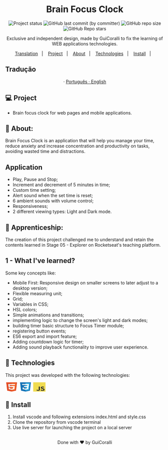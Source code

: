 <h1 align="center">Brain Focus Clock</h1> 



<p align="center">
	  <img alt="Project status" src="https://img.shields.io/badge/Status-Finalizado-green">
	  <img alt="GitHub last commit (by committer)" src="https://img.shields.io/github/last-commit/GuiCoralli/Brain-Focus-Clock-">
	  <img alt="GitHub repo size" src="https://img.shields.io/github/repo-size/GuiCoralli/Brain-Focus-Clock">
	  <img alt="GitHub Repo stars" src="https://img.shields.io/github/stars/GuiCoralli%1FBrain-Focus-Clock?style=social">
</p>



<p align="center">
Exclusive and independent design, made by GuiCoralli to fix the learning of WEB applications technologies.
</p>

<p align="center">
  <a href="#-Translation">Translation</a>&nbsp;&nbsp;&nbsp;|&nbsp;&nbsp;&nbsp;
  <a href="#-Project">Project</a>&nbsp;&nbsp;&nbsp;|&nbsp;&nbsp;&nbsp;
  <a href="#-About">About</a>&nbsp;&nbsp;&nbsp;|&nbsp;&nbsp;&nbsp;
  <a href="#-Technologies">Technologies</a>&nbsp;&nbsp;&nbsp;|&nbsp;&nbsp;&nbsp;
  <a href="#-Install">Install</a>&nbsp;&nbsp;&nbsp;|&nbsp;&nbsp;&nbsp;
</p>


 ## Tradução 
 <p align="center">
   ·
  <a href="https://github.com/GuiCoralli/Brain-Focus-Clock/blob/main/readme-pt-br.md"> Português
  ·
  <a href="https://github.com/GuiCoralli/Brain-Focus-Clock/blob/main/README.md"> English
  </a>

##

## 💻 Project

  * Brain focus clock for web pages and mobile applications.

## 📜 About:

Brain Focus Clock is an application that will help you manage your time, reduce anxiety and increase concentration and productivity on tasks, avoiding wasted time and distractions.

## Application

* Play, Pause and Stop;
* Increment and decrement of 5 minutes in time;
* Custom time setting;
* Alert sound when the set time is reset;
* 6 ambient sounds with volume control;
* Responsiveness;
* 2 different viewing types: Light and Dark mode.

## 🧠 Apprenticeship:

The creation of this project challenged me to understand and retain the contents learned in Stage 05 - Explorer on Rocketseat's teaching platform.

## 1 - What I've learned?

Some key concepts like:

* Mobile First: Responsive design on smaller screens to later adjust to a desktop version;
* Flexible measuring unit;
* Grid;
* Variables in CSS;
* HSL colors;
* Simple animations and transitions;
* implementing logic to change the screen's light and dark modes;
* building timer basic structure to Focus Timer module;
* registering button events;
* ES6 export and import feature;
* Adding countdown logic for timer;
* Adding sound playback functionality to improve user experience.

## 🚀 Technologies
This project was developed with the following technologies:

  <div>
 <img align="center" alt="Gui-HTML" height="30" width="40" src="https://raw.githubusercontent.com/devicons/devicon/master/icons/html5/html5-original.svg">
 <img align="center" alt="Gui-CSS" height="30" width="40" src="https://raw.githubusercontent.com/devicons/devicon/master/icons/css3/css3-original.svg">
 <img align="center" alt="Gui-JAVASCRIPT" height="30" width="40" src="https://raw.githubusercontent.com/devicons/devicon/master/icons/javascript/javascript-original.svg">
 </div>
 

## 💾 Install

1) Install  vscode and following extensions index.html and style.css
2) Clone the repository from vscode terminal
3) Use live server for launching the project on a local server
 
 ##
 
<footer>
 <p align="center"> Done with ♥ by GuiCoralli 
 </p>
</footer>
